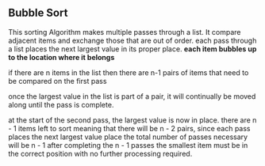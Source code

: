 ## Bubble Sort


This sorting Algorithm makes multiple passes through a list.
It compare adjacent items and exchange those that are out of order.
each pass through a list places the next largest value in its proper place. **each item bubbles up to the location where it belongs**


if there are n items in the list then there are n-1 pairs of items that need to be compared on the first pass 

once the largest value in the list is part of a pair, it will continually be moved along until the pass is complete.

at the start of the second pass, the largest value is now in place. there are n - 1 items left to sort meaning that there will be n - 2 pairs, since each pass places the next largest value  place the total number of passes necessary will be n - 1 after completing the n - 1 passes the smallest item must be in the correct position with no further processing required. 